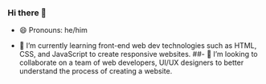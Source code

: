 ### Hi there 👋
- 😄 Pronouns: he/him
<!-- - 🔭 I’m currently working on The Odin Project's Full-Stack Web Development curriculum. -->
- 🌱 I’m currently learning front-end web dev technologies such as HTML, CSS, and JavaScript to create responsive websites.
##- 👯 I’m looking to collaborate on a team of web developers, UI/UX designers to better understand the process of creating a website.

<!--
**guzmaneandrew/guzmaneandrew** is a ✨ _special_ ✨ repository because its `README.md` (this file) appears on your GitHub profile.
-->
